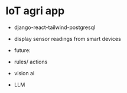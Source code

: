 # IoT agri app

- django-react-tailwind-postgresql

- display sensor readings from smart devices

- future:
- rules/ actions
- vision ai
- LLM
